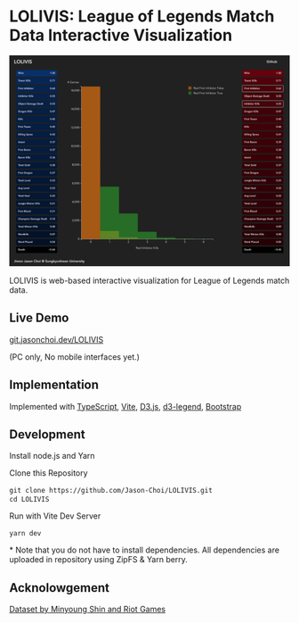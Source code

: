 # LOLIVIS: League of Legends Match Data Interactive Visualization

<img src="thumbnail.png" />

LOLIVIS is web-based interactive visualization for League of Legends match data. 

## Live Demo
[git.jasonchoi.dev/LOLIVIS](https://git.jasonchoi.dev/LOLIVIS)

(PC only, No mobile interfaces yet.)

## Implementation
Implemented with
[TypeScript](https://github.com/microsoft/TypeScript),
[Vite](https://github.com/vitejs/vite),
[D3.js](https://github.com/d3/d3),
[d3-legend](https://github.com/susielu/d3-legend),
[Bootstrap](https://getbootstrap.com)

## Development
Install node.js and Yarn

Clone this Repository

```
git clone https://github.com/Jason-Choi/LOLIVIS.git
cd LOLIVIS
```

Run with Vite Dev Server
```
yarn dev
```

\* Note that you do not have to install dependencies. All dependencies are uploaded in repository using ZipFS & Yarn berry. 

## Acknolowgement
[Dataset by Minyoung Shin and Riot Games](https://www.kaggle.com/datasets/gyejr95/league-of-legends-challenger-ranked-games2020)